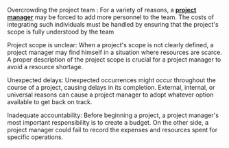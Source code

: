 Overcrowding the project team : For a variety of reasons, a [**project manager**](https://unichrone.com/de/pmp-certification-training/) may be forced to add more personnel to the team. The costs of integrating such individuals must be handled by ensuring that the project's scope is fully understood by the team

Project scope is unclear: When a project's scope is not clearly defined, a project manager may find himself in a situation where resources are scarce. A proper description of the project scope is crucial for a project manager to avoid a resource shortage.

Unexpected delays: Unexpected occurrences might occur throughout the course of a project, causing delays in its completion. External, internal, or universal reasons can cause a project manager to adopt whatever option available to get back on track.

Inadequate accountability: Before beginning a project, a project manager's most important responsibility is to create a budget. On the other side, a project manager could fail to record the expenses and resources spent for specific operations.